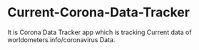 # Current-Corona-Data-Tracker
It is Corona Data Tracker app which is tracking Current data of worldometers.info/coronavirus Data.
